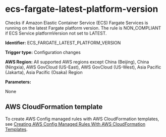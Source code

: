 # ecs\-fargate\-latest\-platform\-version<a name="ecs-fargate-latest-platform-version"></a>

Checks if Amazon Elastic Container Service \(ECS\) Fargate Services is running on the latest Fargate platform version\. The rule is NON\_COMPLIANT if ECS Service platformVersion not set to LATEST\. 

**Identifier:** ECS\_FARGATE\_LATEST\_PLATFORM\_VERSION

**Trigger type:** Configuration changes

**AWS Region:** All supported AWS regions except China \(Beijing\), China \(Ningxia\), AWS GovCloud \(US\-East\), AWS GovCloud \(US\-West\), Asia Pacific \(Jakarta\), Asia Pacific \(Osaka\) Region

**Parameters:**

None  

## AWS CloudFormation template<a name="w79aac11c32c17b9d235c15"></a>

To create AWS Config managed rules with AWS CloudFormation templates, see [Creating AWS Config Managed Rules With AWS CloudFormation Templates](aws-config-managed-rules-cloudformation-templates.md)\.